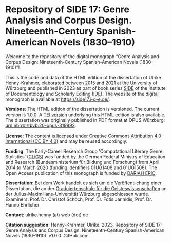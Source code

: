 # Repository of SIDE 17: Genre Analysis and Corpus Design. Nineteenth-Century Spanish-American Novels (1830–1910) 

Welcome to the repository of the digital monograph “Genre Analysis and Corpus Design: Nineteenth-Century Spanish-American Novels (1830–1910)”!

This is the code and data of the HTML edition of the dissertation of Ulrike Henny-Krahmer, 
elaborated between 2015 and 2021 at the University of Würzburg and published in 2023 as part of book series [SIDE](https://www.i-d-e.de/publikationen/schriften/) of the Institute of Documentology and Scholarly Editing ([IDE](https://www.i-d-e.de/)).
The website of the digital monograph is available at https://side17.i-d-e.de/.

**Versions**: The HTML edition of the dissertation is versioned. The current version is 1.0.0. A [TEI version](tei/Henny-Krahmer_2023_Genre-Analysis-Corpus-Design.xml) underlying this HTML edition is also available. The dissertation was originally published in PDF format at OPUS Würzburg: [urn:nbn:de:bvb:20-opus-319992](https://nbn-resolving.org/urn:nbn:de:bvb:20-opus-319992).

**License**: The content is licensed under [Creative Commons Attribution 4.0 International (CC BY 4.0)](https://creativecommons.org/licenses/by/4.0/) and may be reused accordingly.

**Funding**: The Early-Career Research Group 'Computational Literary Genre Stylistics’ ([CLiGS](https://cligs.hypotheses.org/)) was funded by the German Federal Ministry of Education and Research (Bundesministerium für Bildung und Forschung) from April 2014 to March 2020 (funding identifiers 01UG1408 and 01UG1508). The Open Access publication of this monograph is funded by [DARIAH ERIC](https://www.dariah.eu/).

**Dissertation:** Bei dem Werk handelt es sich um die Veröffentlichung einer Dissertation, die an der [Graduiertenschule für die Geisteswissenschaften](https://www.graduateschools.uni-wuerzburg.de/humanities/home/) an der Julius-Maximilians-Universität Würzburg abgeschlossen wurde. Examiners: Prof. Dr. Christof Schöch, Prof. Dr. Fotis Jannidis, Prof. Dr. Hanno Ehrlicher

**Contact**: ulrike.henny (at) web (dot) de

**Citation suggestion**:
Henny-Krahmer, Ulrike. 2023. Repository of SIDE 17: Genre Analysis and Corpus Design. Nineteenth-Century Spanish-American Novels (1830–1910). v1.0.0. GitHub.com.
